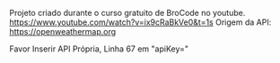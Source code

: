 Projeto criado durante o curso gratuito de BroCode no youtube.
https://www.youtube.com/watch?v=ix9cRaBkVe0&t=1s
Origem da API: https://openweathermap.org

Favor Inserir API Própria, Linha 67 em "apiKey="